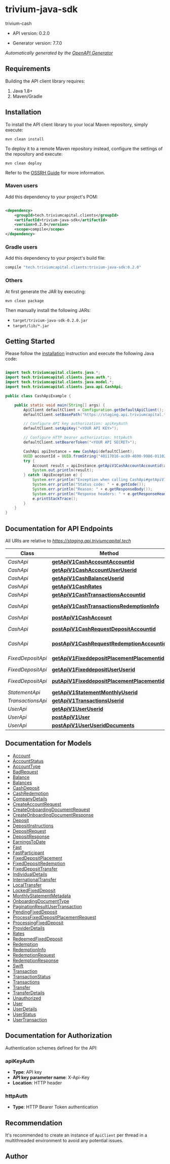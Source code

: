 # trivium-java-sdk

trivium-cash

- API version: 0.2.0

- Generator version: 7.7.0

*Automatically generated by the [OpenAPI Generator](https://openapi-generator.tech)*

## Requirements

Building the API client library requires:

1. Java 1.8+
2. Maven/Gradle

## Installation

To install the API client library to your local Maven repository, simply execute:

```shell
mvn clean install
```

To deploy it to a remote Maven repository instead, configure the settings of the repository and execute:

```shell
mvn clean deploy
```

Refer to the [OSSRH Guide](http://central.sonatype.org/pages/ossrh-guide.html) for more information.

### Maven users

Add this dependency to your project's POM:

```xml

<dependency>
    <groupId>tech.triviumcapital.clients</groupId>
    <artifactId>trivium-java-sdk</artifactId>
    <version>0.2.0</version>
    <scope>compile</scope>
</dependency>
```

### Gradle users

Add this dependency to your project's build file:

```groovy
compile "tech.triviumcapital.clients:trivium-java-sdk:0.2.0"
```

### Others

At first generate the JAR by executing:

```shell
mvn clean package
```

Then manually install the following JARs:

- `target/trivium-java-sdk-0.2.0.jar`
- `target/lib/*.jar`

## Getting Started

Please follow the [installation](#installation) instruction and execute the following Java code:

```java

import tech.triviumcapital.clients.java.*;
import tech.triviumcapital.clients.java.auth.*;
import tech.triviumcapital.clients.java.model.*;
import tech.triviumcapital.clients.java.api.CashApi;

public class CashApiExample {

    public static void main(String[] args) {
        ApiClient defaultClient = Configuration.getDefaultApiClient();
        defaultClient.setBasePath("https://staging.api.triviumcapital.tech");

        // Configure API key authorization: apiKeyAuth
        defaultClient.setApiKey("<YOUR API KEY>");

        // Configure HTTP bearer authorization: httpAuth
        defaultClient.setBearerToken("<YOUR API SECRET>");

        CashApi apiInstance = new CashApi(defaultClient);
        UUID accountId = UUID.fromString("40117016-ac89-4690-9986-01102be1ac9b"); // UUID | 
        try {
            Account result = apiInstance.getApiV1CashAccountAccountid(accountId);
            System.out.println(result);
        } catch (ApiException e) {
            System.err.println("Exception when calling CashApi#getApiV1CashAccountAccountid");
            System.err.println("Status code: " + e.getCode());
            System.err.println("Reason: " + e.getResponseBody());
            System.err.println("Response headers: " + e.getResponseHeaders());
            e.printStackTrace();
        }
    }
}

```

## Documentation for API Endpoints

All URIs are relative to *https://staging.api.triviumcapital.tech*

| Class             | Method                                                                                                           | HTTP request                                         | Description |
|-------------------|------------------------------------------------------------------------------------------------------------------|------------------------------------------------------|-------------|
| *CashApi*         | [**getApiV1CashAccountAccountid**](docs/CashApi.md#getApiV1CashAccountAccountid)                                 | **GET** /api/v1/cash/account/{accountId}             |             |
| *CashApi*         | [**getApiV1CashAccountUserUserid**](docs/CashApi.md#getApiV1CashAccountUserUserid)                               | **GET** /api/v1/cash/account/user/{userId}           |             |
| *CashApi*         | [**getApiV1CashBalanceUserid**](docs/CashApi.md#getApiV1CashBalanceUserid)                                       | **GET** /api/v1/cash/balance/{userId}                |             |
| *CashApi*         | [**getApiV1CashRates**](docs/CashApi.md#getApiV1CashRates)                                                       | **GET** /api/v1/cash/rates                           |             |
| *CashApi*         | [**getApiV1CashTransactionsAccountid**](docs/CashApi.md#getApiV1CashTransactionsAccountid)                       | **GET** /api/v1/cash/transactions/{accountId}        |             |
| *CashApi*         | [**getApiV1CashTransactionsRedemptionInfo**](docs/CashApi.md#getApiV1CashTransactionsRedemptionInfo)             | **GET** /api/v1/cash/transactions/redemption/info    |             |
| *CashApi*         | [**postApiV1CashAccount**](docs/CashApi.md#postApiV1CashAccount)                                                 | **POST** /api/v1/cash/account                        |             |
| *CashApi*         | [**postApiV1CashRequestDepositAccountid**](docs/CashApi.md#postApiV1CashRequestDepositAccountid)                 | **POST** /api/v1/cash/request/deposit/{accountId}    |             |
| *CashApi*         | [**postApiV1CashRequestRedemptionAccountid**](docs/CashApi.md#postApiV1CashRequestRedemptionAccountid)           | **POST** /api/v1/cash/request/redemption/{accountId} |             |
| *FixedDepositApi* | [**getApiV1FixeddepositPlacementPlacementid**](docs/FixedDepositApi.md#getApiV1FixeddepositPlacementPlacementid) | **GET** /api/v1/fixedDeposit/placement/{placementId} |             |
| *FixedDepositApi* | [**getApiV1FixeddepositUserUserid**](docs/FixedDepositApi.md#getApiV1FixeddepositUserUserid)                     | **GET** /api/v1/fixedDeposit/user/{userId}           |             |
| *FixedDepositApi* | [**putApiV1FixeddepositPlacementPlacementid**](docs/FixedDepositApi.md#putApiV1FixeddepositPlacementPlacementid) | **PUT** /api/v1/fixedDeposit/placement/{placementId} |             |
| *StatementApi*    | [**getApiV1StatementMonthlyUserid**](docs/StatementApi.md#getApiV1StatementMonthlyUserid)                        | **GET** /api/v1/statement/monthly/{userId}           |             |
| *TransactionsApi* | [**getApiV1TransactionsUserid**](docs/TransactionsApi.md#getApiV1TransactionsUserid)                             | **GET** /api/v1/transactions/{userId}                |             |
| *UserApi*         | [**getApiV1UserUserid**](docs/UserApi.md#getApiV1UserUserid)                                                     | **GET** /api/v1/user/{userId}                        |             |
| *UserApi*         | [**postApiV1User**](docs/UserApi.md#postApiV1User)                                                               | **POST** /api/v1/user                                |             |
| *UserApi*         | [**postApiV1UserUseridDocuments**](docs/UserApi.md#postApiV1UserUseridDocuments)                                 | **POST** /api/v1/user/{userId}/documents             |             |

## Documentation for Models

- [Account](docs/Account.md)
- [AccountStatus](docs/AccountStatus.md)
- [AccountType](docs/AccountType.md)
- [BadRequest](docs/BadRequest.md)
- [Balance](docs/Balance.md)
- [Balances](docs/Balances.md)
- [CashDeposit](docs/CashDeposit.md)
- [CashRedemption](docs/CashRedemption.md)
- [CompanyDetails](docs/CompanyDetails.md)
- [CreateAccountRequest](docs/CreateAccountRequest.md)
- [CreateOnboardingDocumentRequest](docs/CreateOnboardingDocumentRequest.md)
- [CreateOnboardingDocumentResponse](docs/CreateOnboardingDocumentResponse.md)
- [Deposit](docs/Deposit.md)
- [DepositInstructions](docs/DepositInstructions.md)
- [DepositRequest](docs/DepositRequest.md)
- [DepositResponse](docs/DepositResponse.md)
- [EarningsToDate](docs/EarningsToDate.md)
- [Fast](docs/Fast.md)
- [FastParticipant](docs/FastParticipant.md)
- [FixedDepositPlacement](docs/FixedDepositPlacement.md)
- [FixedDepositRedemption](docs/FixedDepositRedemption.md)
- [FixedDepositTransfer](docs/FixedDepositTransfer.md)
- [IndividualDetails](docs/IndividualDetails.md)
- [InternationalTransfer](docs/InternationalTransfer.md)
- [LocalTransfer](docs/LocalTransfer.md)
- [LockedFixedDeposit](docs/LockedFixedDeposit.md)
- [MonthlyStatementMetadata](docs/MonthlyStatementMetadata.md)
- [OnboardingDocumentType](docs/OnboardingDocumentType.md)
- [PaginationResultUserTransaction](docs/PaginationResultUserTransaction.md)
- [PendingFixedDeposit](docs/PendingFixedDeposit.md)
- [ProcessFixedDepositPlacementRequest](docs/ProcessFixedDepositPlacementRequest.md)
- [ProcessingFixedDeposit](docs/ProcessingFixedDeposit.md)
- [ProviderDetails](docs/ProviderDetails.md)
- [Rates](docs/Rates.md)
- [RedeemedFixedDeposit](docs/RedeemedFixedDeposit.md)
- [Redemption](docs/Redemption.md)
- [RedemptionInfo](docs/RedemptionInfo.md)
- [RedemptionRequest](docs/RedemptionRequest.md)
- [RedemptionResponse](docs/RedemptionResponse.md)
- [Swift](docs/Swift.md)
- [Transaction](docs/Transaction.md)
- [TransactionStatus](docs/TransactionStatus.md)
- [Transactions](docs/Transactions.md)
- [Transfer](docs/Transfer.md)
- [TransferDetails](docs/TransferDetails.md)
- [Unauthorized](docs/Unauthorized.md)
- [User](docs/User.md)
- [UserDetails](docs/UserDetails.md)
- [UserStatus](docs/UserStatus.md)
- [UserTransaction](docs/UserTransaction.md)

<a id="documentation-for-authorization"></a>

## Documentation for Authorization

Authentication schemes defined for the API:
<a id="apiKeyAuth"></a>

### apiKeyAuth

- **Type**: API key
- **API key parameter name**: X-Api-Key
- **Location**: HTTP header

<a id="httpAuth"></a>

### httpAuth

- **Type**: HTTP Bearer Token authentication

## Recommendation

It's recommended to create an instance of `ApiClient` per thread in a multithreaded environment to avoid any potential
issues.

## Author



